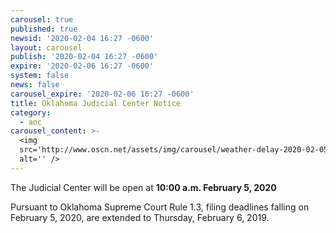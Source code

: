 ```yaml
---
carousel: true
published: true
newsid: '2020-02-04 16:27 -0600'
layout: carousel
publish: '2020-02-04 16:27 -0600'
expire: '2020-02-06 16:27 -0600'
system: false
news: false
carousel_expire: '2020-02-06 16:27 -0600'
title: Oklahoma Judicial Center Notice
category:
  - aoc
carousel_content: >-
  <img
  src='http://www.oscn.net/assets/img/carousel/weather-delay-2020-02-05.jpg'
  alt='' />
---
```

The Judicial Center will be open at **10:00 a.m. February 5, 2020**

Pursuant to Oklahoma Supreme Court Rule 1.3, filing deadlines falling on February 5, 2020, are extended to Thursday, February 6, 2019.
